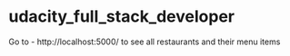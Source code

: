# udacity_full_stack_developer

Go to - http://localhost:5000/ to see all restaurants and their menu items
